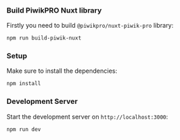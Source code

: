 ### Build PiwikPRO Nuxt library

Firstly you need to build `@piwikpro/nuxt-piwik-pro` library:

```bash
npm run build-piwik-nuxt
```

### Setup

Make sure to install the dependencies:

```bash
npm install
```

### Development Server

Start the development server on `http://localhost:3000`:

```bash
npm run dev
```
